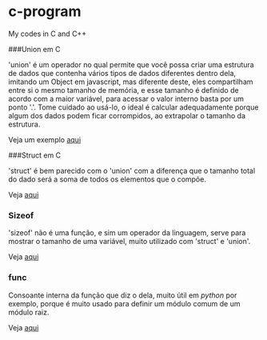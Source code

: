# c-program
My codes in C and C++

###Union em C

'union' é um operador no qual permite que você possa criar uma estrutura de dados que contenha vários tipos de dados diferentes dentro dela, imitando um Object em javascript, mas diferente deste, eles compartilham entre si o mesmo tamanho de memória, e esse tamanho é definido de acordo com a maior variável, para acessar o valor interno basta por um ponto '.'. Tome cuidado ao usá-lo, o ideal é calcular adequadamente porque algum dos dados podem ficar corrompidos, ao extrapolar o tamanho da estrutura.

Veja um exemplo [aqui](https://github.com/Leandro-Araujo/c-program/blob/master/union.c)

###Struct em C

'struct' é bem parecido com o 'union' com a diferença que o tamanho total do dado será a soma de todos os elementos que o compõe.

Veja [aqui](https://github.com/Leandro-Araujo/c-program/blob/master/struct.c)

### Sizeof

'sizeof' não é uma função, e sim um operador da linguagem, serve para mostrar o tamanho de uma variável, muito utilizado com 'struct' e 'union'.

Veja [aqui](https://github.com/Leandro-Araujo/c-program/blob/master/sizeof.c)

### __func__

Consoante interna da função que diz o dela, muito útil em *python* por exemplo, porque é muito usado para definir um módulo comum de um módulo raiz.

Veja [aqui](https://github.com/Leandro-Araujo/c-program/blob/master/__func__.c)
